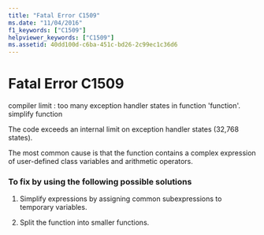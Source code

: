 ```yaml
---
title: "Fatal Error C1509"
ms.date: "11/04/2016"
f1_keywords: ["C1509"]
helpviewer_keywords: ["C1509"]
ms.assetid: 40dd100d-c6ba-451c-bd26-2c99ec1c36d6
---
```

# Fatal Error C1509

compiler limit : too many exception handler states in function 'function'. simplify function

The code exceeds an internal limit on exception handler states (32,768 states).

The most common cause is that the function contains a complex expression of user-defined class variables and arithmetic operators.

### To fix by using the following possible solutions

1. Simplify expressions by assigning common subexpressions to temporary variables.

1. Split the function into smaller functions.

